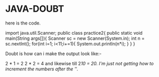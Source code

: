 # JAVA-DOUBT
here is the code.

import java.util.Scanner;
public class practice2{
    public static void main(String args[]){
        Scanner sc = new Scanner(System.in);
        int n = sc.nextInt();
        for(int i=1; i<11;i+=1){
            System.out.println(n*i);
        }
    }
}

Doubt is how can i make the output look like:-

2 * 1 = 2
2 * 2 = 4
and likewise till 2*10 = 20.
I'm just not getting how to increment the numbers after the '*'.
